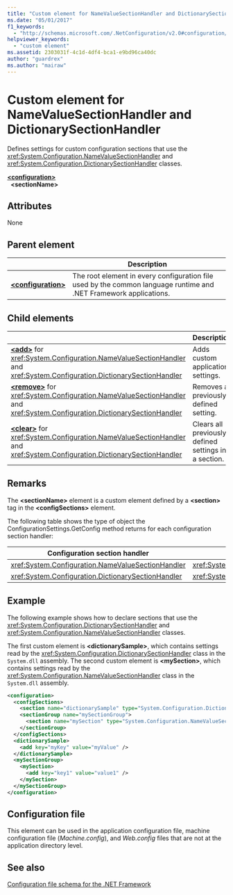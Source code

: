 ```yaml
---
title: "Custom element for NameValueSectionHandler and DictionarySectionHandler"
ms.date: "05/01/2017"
f1_keywords: 
  - "http://schemas.microsoft.com/.NetConfiguration/v2.0#configuration/sectionName"
helpviewer_keywords: 
  - "custom element"
ms.assetid: 2303031f-4c1d-4df4-bca1-e9bd96ca40dc
author: "guardrex"
ms.author: "mairaw"
---
```

# Custom element for NameValueSectionHandler and DictionarySectionHandler

Defines settings for custom configuration sections that use the <xref:System.Configuration.NameValueSectionHandler> and <xref:System.Configuration.DictionarySectionHandler> classes.

[**\<configuration>**](~/docs/framework/configure-apps/file-schema/configuration-element.md)   
&nbsp;&nbsp;**\<sectionName>**

## Attributes

None

## Parent element


|     | Description |
| --- | ----------- |
| [**\<configuration>**](~/docs/framework/configure-apps/file-schema/configuration-element.md) | The root element in every configuration file used by the common language runtime and .NET Framework applications. |

## Child elements


|     | Description |
| --- | ----------- |
| [**\<add>**](~/docs/framework/configure-apps/file-schema/add-element-for-custom-2.md) for <xref:System.Configuration.NameValueSectionHandler> and <xref:System.Configuration.DictionarySectionHandler>  | Adds custom application settings. |
| [**\<remove>**](~/docs/framework/configure-apps/file-schema/remove-element-for-custom-2.md) for <xref:System.Configuration.NameValueSectionHandler> and <xref:System.Configuration.DictionarySectionHandler> |    Removes a previously defined setting. |
| [**\<clear>**](~/docs/framework/configure-apps/file-schema/clear-element-for-custom-2.md) for <xref:System.Configuration.NameValueSectionHandler> and <xref:System.Configuration.DictionarySectionHandler> | Clears all previously defined settings in a section. |

## Remarks

The **\<sectionName>** element is a custom element defined by a **\<section>** tag in the **\<configSections>** element.

The following table shows the type of object the ConfigurationSettings.GetConfig method returns for each configuration section handler:


| Configuration section handler                        | Return type                                                |
| ---------------------------------------------------- | ---------------------------------------------------------- |
| <xref:System.Configuration.NameValueSectionHandler>  | <xref:System.Collections.Specialized.NameValueCollection>  |
| <xref:System.Configuration.DictionarySectionHandler> | <xref:System.Collections.IDictionary>                      |

## Example

The following example shows how to declare sections that use the <xref:System.Configuration.DictionarySectionHandler> and <xref:System.Configuration.NameValueSectionHandler> classes. 

The first custom element is **\<dictionarySample>**, which contains settings read by the <xref:System.Configuration.DictionarySectionHandler> class in the `System.dll` assembly. The second custom element is **\<mySection>**, which contains settings read by the <xref:System.Configuration.NameValueSectionHandler> class in the `System.dll` assembly.

```xml
<configuration>
  <configSections>
    <section name="dictionarySample" type="System.Configuration.DictionarySectionHandler,System" />
    <sectionGroup name="mySectionGroup">
      <section name="mySection" type="System.Configuration.NameValueSectionHandler,System" />
    </sectionGroup>
  </configSections>
  <dictionarySample>
    <add key="myKey" value="myValue" />
  </dictionarySample>
  <mySectionGroup>
    <mySection>
      <add key="key1" value="value1" />
    </mySection>
  </mySectionGroup>
</configuration>
```

## Configuration file

This element can be used in the application configuration file, machine configuration file (*Machine.config*), and *Web.config* files that are not at the application directory level.

## See also

[Configuration file schema for the .NET Framework](~/docs/framework/configure-apps/file-schema/index.md)
